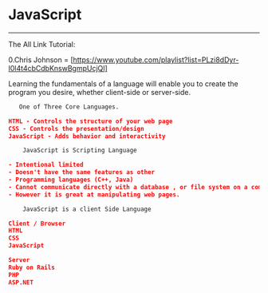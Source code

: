 # JavaScript
-------------

The All Link Tutorial:

0.Chris Johnson = [https://www.youtube.com/playlist?list=PLzi8dDyr-I0l4t4cbCdbKnswBgmpUcjQl]

 Learning the fundamentals of a language will enable you to create the program you desire, whether client-side or server-side.

 ```bash
 	One of Three Core Languages.
 ```

```json
HTML - Controls the structure of your web page
CSS - Controls the presentation/design
JavaScript - Adds behavior and interactivity

 ```


 ```bash
     JavaScript is Scripting Language
 ```

```json
- Intentional limited
- Doesn't have the same features as other
- Programming languages (C++, Java)
- Cannot communicate directly with a database , or file system on a computer
- However it is great at manipulating web pages.
```

 ```bash
     JavaScript is a client Side Language
 ```


```json
Client / Browser 
HTML
CSS
JavaScript

Server
Ruby on Rails
PHP
ASP.NET

```

